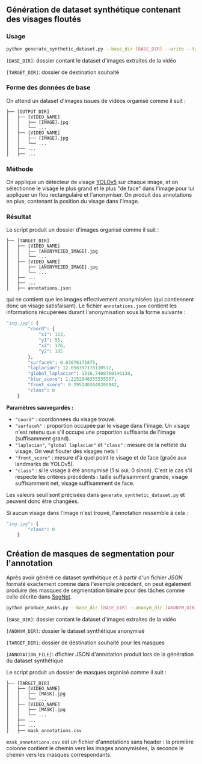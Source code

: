 ## Génération de dataset synthétique contenant des visages floutés
### Usage
```bash
python generate_synthetic_dataset.py --base_dir [BASE_DIR] --write --target_dir [TARGET_DIR]
```
`[BASE_DIR]`: dossier contant le dataset d'images extraites de la vidéo

`[TARGET_DIR]`: dossier de destination souhaité

### Forme des données de base
On attend un dataset d'images issues de vidéos organisé comme il suit : 
```
├── [OUTPUT_DIR]
│   ├── [VIDEO_NAME]
│   │   ├── [IMAGE].jpg
│   │   └── ...
│   ├── [VIDEO_NAME]
│   │   ├── [IMAGE].jpg
│   │   └── ...
│   ├── ...
│   ├── ...
``` 

### Méthode
On applique un détecteur de visage [YOLOv5](https://github.com/elyha7/yoloface) sur chaque image, et on sélectionne le visage le plus grand et le plus "de face" dans l'image pour lui appliquer un flou rectangulaire et l'anonymiser. On produit des annotations en plus, contenant la position du visage dans l'image.

### Résultat
Le script produit un dossier d'images organisé comme il suit : 
```
├── [TARGET_DIR]
│   ├── [VIDEO_NAME]
│   │   ├── [ANONYMIZED_IMAGE].jpg
│   │   └── ...
│   ├── [VIDEO_NAME]
│   │   ├── [ANONYMIZED_IMAGE].jpg
│   │   └── ...
│   ├── ...
│   ├── ...
│   ├── annotations.json
``` 
qui ne contient que les images effectivement anonymisées (qui contiennent donc un visage satisfaisant). Le fichier `annotations.json` contient les informations récupérées durant l'anonymisation sous la forme suivante :

```python
"img.jpg": {
        "coord": {
            "x1": 113,
            "y1": 55,
            "x2": 176,
            "y2": 105
        },
        "surface%": 0.03076171875,
        "laplacian": 12.056397178130512,
        "global_laplacian": 1316.7408760146138,
        "blur_score": 1.2152848355555557,
        "front_score": 0.2952403048205942,
        "class": 0
    }
```
**Paramètres sauvegardés :** 
- `"coord"` : coordonnées du visage trouvé.
- `"surface%"` : proportion occupée par le visage dans l'image. Un visage n'est retenu que s'il occupe une proportion suffisante de l'image (suffisamment grand).
- `"laplacian"`, `"global laplacian"` et `"class"` : mesure de la netteté du visage. On veut flouter des visages nets !
- `"front_score"` : mesure d'à quel point le visage et de face (graĉe aux landmarks de YOLOv5). 
- `"class"` : si le visage à été anonymisé (1 si oui, 0 sinon). C'est le cas s'il respecte les critères précédents : taille suffaisamment grande, visage suffisamment net, visage suffisamment de face.

Les valeurs seuil sont précisées dans `generate_synthetic_dataset.py` et peuvent donc être changées.

Si aucun visage dans l'image n'est trouvé, l'annotation ressemble à cela :
```python
"img.jpg": {
        "class": 0
    }
```

## Création de masques de segmentation pour l'annotation
Après avoir généré ce dataset synthétique et à partir d'un fichier *JSON* formaté exactement comme dans l'exemple précédent, on peut également produire des masques de segmentation binaire pour des tâches comme celle décrite dans [SegNet](../../segmentation/SegNet/).
```bash
python produce_masks.py --base_dir [BASE_DIR] --anonym_dir [ANONYM_DIR] --target_dir [TARGET_DIR] --annotation_file [ANNOTATION_FILE]
```
`[BASE_DIR]`: dossier contant le dataset d'images extraites de la vidéo

`[ANONYM_DIR]`: dossier le dataset synthétique anonymisé

`[TARGET_DIR]`: dossier de destination souhaité pour les masques

`[ANNOTATION_FILE]`: dfichier JSON d'annotation produit lors de la génération du dataset synthétique

Le script produit un dossier de masques organisé comme il suit : 
```
├── [TARGET_DIR]
│   ├── [VIDEO_NAME]
│   │   ├── [MASK].jpg
│   │   └── ...
│   ├── [VIDEO_NAME]
│   │   ├── [MASK].jpg
│   │   └── ...
│   ├── ...
│   ├── ...
│   ├── mask_annotations.csv
``` 

`mask_annotations.csv` est un fichier d'annotations sans header : la première colonne contient le chemin vers les images anonymisées, la seconde le chemin vers les masques correspondants.